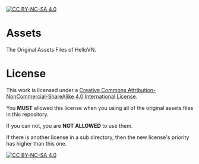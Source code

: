 [![CC BY-NC-SA 4.0][cc-by-nc-sa-shield]][cc-by-nc-sa]

# Assets
The Original Assets Files of HelloVN.

# License
This work is licensed under a
[Creative Commons Attribution-NonCommercial-ShareAlike 4.0 International License][cc-by-nc-sa].

You **MUST** allowed this license when you using all of the original assets files in this repository.

If you can not, you are **NOT ALLOWED** to use them.

If there is another license in a sub directory, then the new license's priority has higher than this one.

[![CC BY-NC-SA 4.0][cc-by-nc-sa-image]][cc-by-nc-sa]

[cc-by-nc-sa]: http://creativecommons.org/licenses/by-nc-sa/4.0/
[cc-by-nc-sa-image]: https://licensebuttons.net/l/by-nc-sa/4.0/88x31.png
[cc-by-nc-sa-shield]: https://img.shields.io/badge/License-CC%20BY--NC--SA%204.0-lightgrey.svg
